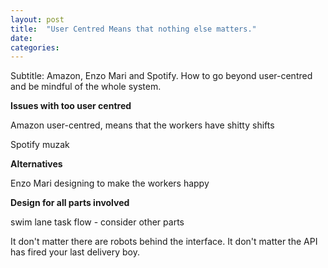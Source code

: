 ```yaml
---
layout: post
title:  "User Centred Means that nothing else matters."
date:   
categories:
---
```


Subtitle: Amazon, Enzo Mari and Spotify. How to go beyond user-centred and be mindful of the whole system.


**Issues with too user centred**

Amazon user-centred, means that the workers have shitty shifts

Spotify muzak


**Alternatives**

Enzo Mari designing to make the workers happy



**Design for all parts involved**

swim lane task flow - consider other parts




It don't matter there are robots behind the interface.
It don't matter the API has fired your last delivery boy.
